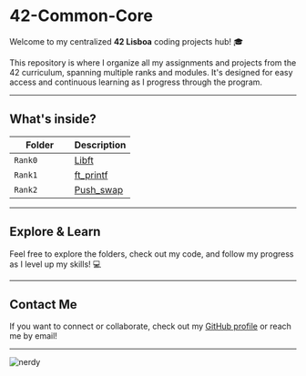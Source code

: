 # 42-Common-Core

Welcome to my centralized **42 Lisboa** coding projects hub! 🎓

This repository is where I organize all my assignments and projects from the 42 curriculum, spanning multiple ranks and modules. It's designed for easy access and continuous learning as I progress through the program.

---

## What's inside?

| Folder    | Description                      |
|-----------|---------------------------------|
| `Rank0      ` | [Libft](https://github.com/PedroLouzada/42-Libft)                   |
| `Rank1`       | [ft_printf](https://github.com/PedroLouzada/42-Printf) | [get_next_line](https://github.com/PedroLouzada/42-Get_next_line)               |
| `Rank2`       | [Push_swap](https://github.com/PedroLouzada/42-Push_swap) | So_long (current) | Pipex(not done yet).|

---

## Explore & Learn

Feel free to explore the folders, check out my code, and follow my progress as I level up my skills! 💻

---

## Contact Me

If you want to connect or collaborate, check out my [GitHub profile](https://github.com/PedroLouzada) or reach me by email!

---
![nerdy](https://media1.tenor.com/m/IVh7YxGaB_4AAAAC/nerd-emoji.gif)
